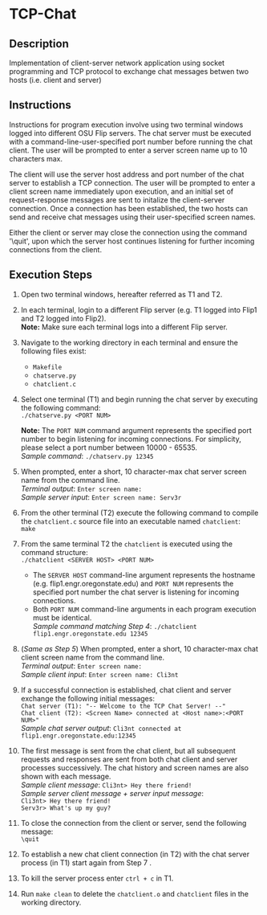 # TCP-Chat
## Description
Implementation of client-server network application using socket programming and TCP protocol to exchange chat messages betwen two hosts (i.e. client and server)
## Instructions  
   Instructions for program execution involve using two terminal windows logged into different OSU Flip servers. The chat server must be executed with a command-line-user-specified port number before running the chat client. The user will be prompted to enter a server screen name up to 10 characters max.  

   The client will use the server host address and port number of the chat server to establish a TCP connection. The user will be prompted to enter a client screen name immediately upon execution, and an initial set of request-response messages are sent to initalize the client-server connection. Once a connection has been established, the two hosts can send and receive chat messages using their user-specified screen names.  

   Either the client or server may close the connection using the command '\quit', upon which the server host continues listening for further incoming connections from the client.  

## Execution Steps
  1. Open two terminal windows, hereafter referred as T1 and T2. 
  2. In each terminal, login to a different Flip server (e.g. T1 logged into Flip1 and T2 logged into Flip2).  
   **Note:** Make sure each terminal logs into a different Flip server.
  3. Navigate to the working directory in each terminal and ensure the following files exist:
     + ```Makefile```
     + ```chatserve.py```
     + ```chatclient.c```
  4. Select one terminal (T1) and begin running the chat server by executing the following command:  
     ```./chatserve.py <PORT NUM>```  
     
     **Note:** The ```PORT NUM``` command argument represents the specified port number to begin listening for incoming connections. For simplicity, please select a port number between 10000 - 65535.  
      _Sample command_: ```./chatserv.py 12345```  
   5. When prompted, enter a short, 10 character-max chat server screen name from the command line.              
      _Terminal output_: ```Enter screen name: ```  
      _Sample server input_: ```Enter screen name: Serv3r```  
   6. From the other terminal (T2) execute the following command to compile the ```chatclient.c``` source file into an executable named ```chatclient```:  
      ```make```  
   7. From the same terminal T2 the ```chatclient``` is executed using the command structure:  
   ```./chatclient <SERVER HOST> <PORT NUM>```   
      + The ```SERVER HOST``` command-line argument represents the hostname (e.g. flip1.engr.oregonstate.edu) and ```PORT NUM``` represents the specified port number the chat server is listening for incoming connections.  
      + Both ```PORT NUM``` command-line arguments in each program execution must be identical.  
 _Sample command matching Step 4_: ```./chatclient flip1.engr.oregonstate.edu 12345```  
   8. (_Same as Step 5_) When prompted, enter a short, 10 character-max chat client screen name from the command line.  
      _Terminal output_: ```Enter screen name: ```  
      _Sample client input_: ```Enter screen name: Cli3nt```  
   9. If a successful connection is established, chat client and server exchange the following initial messages:    
      ```Chat server (T1): "-- Welcome to the TCP Chat Server! --"```  
      ```Chat client (T2): <Screen Name> connected at <Host name>:<PORT NUM>"```  
      _Sample chat server output_: ```Cli3nt connected at flip1.engr.oregonstate.edu:12345```  
   10. The first message is sent from the chat client, but all subsequent requests and responses are sent from both chat client and server processes successively. The chat history and screen names are also shown with each message.  
      _Sample client message_: 
          ```Cli3nt> Hey there friend!```  
      _Sample server client message + server input message_:   
          ```Cli3nt> Hey there friend!```  
          ```Serv3r> What's up my guy?```  
   11. To close the connection from the client or server, send the following message:  
      ```\quit```  
   12. To establish a new chat client connection (in T2) with the chat server process (in T1) start again from Step 7  .
   13. To kill the server process enter ```ctrl + c``` in T1.  
   14. Run ```make clean``` to delete the ```chatclient.o``` and ```chatclient``` files in the working directory.

